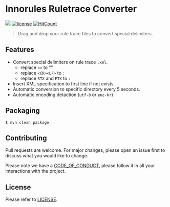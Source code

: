# Innorules Ruletrace Converter

![](https://img.shields.io/badge/release-v1.0.0-blue.svg)
[![license](https://img.shields.io/badge/license-Apache--2.0-green.svg)](https://github.com/silentsoft/actlist-innorules-ruletrace-converter-plugin/blob/master/LICENSE.txt)
[![HitCount](http://hits.dwyl.io/silentsoft/actlist-innorules-ruletrace-converter-plugin.svg)](http://hits.dwyl.io/silentsoft/actlist-innorules-ruletrace-converter-plugin)

> Drag and drop your rule trace files to convert special delimiters.

## Features
  - Convert special delimiters on rule trace `.xml`.
    - replace `<>` to ""
    - replace `<CR><LF>` to `:`
    - replace `STX` and `ETX` to `:`
  - Insert XML specification to first line if not exists.
  - Automatic conversion to specific directory every 5 seconds.
  - Automatic encoding detaction (`utf-8` or `euc-kr`)

## Packaging
```
$ mvn clean package
```

## Contributing
Pull requests are welcome. For major changes, please open an issue first to discuss what you would like to change.

Please note we have a [CODE_OF_CONDUCT](https://github.com/silentsoft/actlist-innorules-ruletrace-converter-plugin/blob/master/CODE_OF_CONDUCT.md), please follow it in all your interactions with the project.

## License
Please refer to [LICENSE](https://github.com/silentsoft/actlist-innorules-ruletrace-converter-plugin/blob/master/LICENSE.txt).

